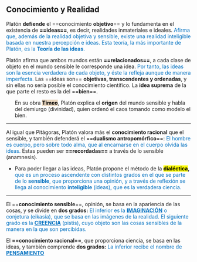 
## Conocimiento y Realidad

Platón **defiende** el ==conocimiento **objetivo**== y lo fundamenta en el existencia de **==ideas==**, es decir, realidades inmateriales e ideales. <font color="#0070c0">Afirma que, además de la realidad objetiva y sensible, existe una realidad inteligible basada en nuestra percepción e ideas. Esta teoría, la más importante de Platón, es la <b>Teoría de las ideas</b>.</font> 

Platón afirma que ambos mundos están **==relacionados==**, a cada clase de objeto en el mundo sensible le corresponde una idea. <span style="color: #0070c0;">Por tanto, las ideas son la esencia verdadera de cada objeto, y éste la refleja aunque de manera imperfecta.</span> Las ==ideas son== **objetivas, transcendentes y ordenadas**,  y sin ellas no sería posible el conocimiento científico. La **idea suprema** de la que parte el resto es la del ==**bien**==.
<ul>En su obra <mark style="background-color: #EAD7C0;"><b>Timeo</b></mark>, Platón explica el <b>origen</b> del mundo sensible y habla del demiurgo (divinidad), quien ordenó el caos tomando como modelo el bien.</ul>

___
Al igual que Pitágoras, Platón valora más el **conocimiento racional** que el sensible, y también defenderá el ==**dualismo antropomórfico**==: <span style="color: #0070c0;">El hombre es cuerpo, pero sobre todo alma, que al encarnarse en el cuerpo olvida las ideas.</span> Estas pueden ser **==recordadas==** a través de lo sensible (anamnesis).  <ul><li>Para poder llegar a las ideas, Platón propone el método de la <b><mark>dialéctica</mark>,</b><span style="color: #0070c0;"> que es un proceso ascendente con distintos grados en el que se parte de lo <b>sensible</b>, que proporciona una opinión, y a través de reflexión se llega al conocimiento <b>inteligible</b> (ideas), que es la verdadera ciencia.</span></li></ul>

___
El ==**conocimiento sensible**==, opinión, se basa en la apariencia de las cosas, y se divide en **dos grados:** <span style="color: #0070c0;">El inferior es la <b><u>IMAGINACIÓN</u></b> o conjetura (eikasía), que se basa en las imágenes de la realidad. El siguiente grado es la <b><u>CREENCIA</u></b> (pistis), cuyo objeto son las cosas sensibles de la manera en la que son percibidas.</span>

El **==conocimiento racional==**, que proporciona ciencia, se basa en las ideas,  y también comprende **dos grados:** <span style="color: #0070c0;">La inferior recibe el nombre de <u><b>PENSAMIENTO</b></u> </span>
